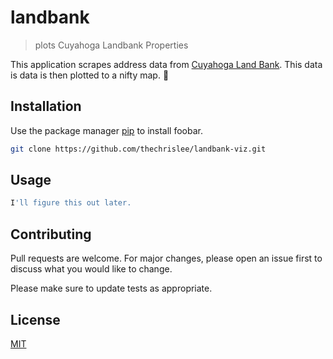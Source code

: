 # landbank

> plots Cuyahoga Landbank Properties

This application scrapes address data from [Cuyahoga Land Bank](https://cuyahogalandbank.org/land-bank-homes/). This data is data is then plotted to a nifty map. :house_with_garden:

## Installation

Use the package manager [pip](https://pip.pypa.io/en/stable/) to install foobar.

```bash
git clone https://github.com/thechrislee/landbank-viz.git
```

## Usage

```python
I'll figure this out later.
```

## Contributing
Pull requests are welcome. For major changes, please open an issue first to discuss what you would like to change.

Please make sure to update tests as appropriate.

## License
[MIT](https://choosealicense.com/licenses/mit/)
